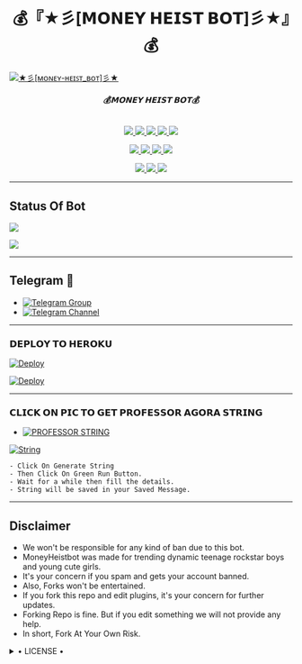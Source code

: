 <h1 align="center">
<b> 💰『★彡[𝗠𝗢𝗡𝗘𝗬 𝗛𝗘𝗜𝗦𝗧 𝗕𝗢𝗧]彡★』💰 </b>
</h1>

[![★彡[ᴍᴏɴᴇʏ-ʜᴇɪꜱᴛ_ʙᴏᴛ]彡★](https://telegra.ph/file/522ed4911518f4b7f51eb.jpg)](https://github.com/Blue-OS/MONEY-HEIST-BOT)

<h6 align="center">
  <b>💰𝗠𝗢𝗡𝗘𝗬 𝗛𝗘𝗜𝗦𝗧 𝗕𝗢𝗧💰</b>
</h6>

<p align="center">
<a href="https://github.com/Blue-OS/MONEY-HEIST-BOT" alt="GitHub closed issues"> <img src="https://img.shields.io/github/issues-closed-raw/Blue-OS/MONEY-HEIST-BOT?style=flat&logo=github&color=success" /> </a>
<a href="https://github.com/Blue-OS/MONEY-HEIST-BOT/graphs/contributors" alt="GitHub contributors"> <img src="https://img.shields.io/github/contributors/Blue-OS/MONEY-HEIST-BOT?style=flat&logo=github" /> </a>
<a href="https://github.com/Blue-OS/MONEY-HEIST-BOT/network/members" alt="GitHub forks"> <img src="https://img.shields.io/github/forks/Blue-OS/MONEY-HEIST-BOT?label=Forks&logo=github" /> </a>
<a href="https://github.com/Blue-OS/MONEY-HEIST-BOT" alt="GitHub closed pull requests"> <img src="https://img.shields.io/github/issues-pr-closed-raw/Blue-OS/MONEY-HEIST-BOT?color=success" /> </a>
<a href="https://github.com/Blue-OS/MONEY-HEIST-BOT" alt="GitHub issues"> <img src="https://img.shields.io/github/issues-raw/Blue-OS/MONEY-HEIST-BOT?style=flat&logo=github&color=yellow" /> </a>
</p>
<p align="center">
<a href="https://www.python.org/" alt="made-with-python"> <img src="https://img.shields.io/badge/Made%20with-Python-1f425f.svg?style=flat&logo=python&color=blue" /> </a>
<a href="https://github.com/Blue-OS/MONEY-HEIST-BOT" alt="Docker!"> <img src="https://aleen42.github.io/badges/src/docker.svg" /> </a>
<a href="https://github.com/Blue-OS/MONEY-HEIST-BOT" alt="GitHub repo size"> <img src="https://img.shields.io/github/repo-size/Blue-OS/MONEY-HEIST-BOT" /> </a>
<a href="https://github.com/Blue-OS/MONEY-HEIST-BOT/blob/master/LICENSE" alt="GPLv3 license"> <img src="https://img.shields.io/badge/License-GPLv3-blue.svg" /> </a>
</p>
<p align="center">
<a href="https://t.me/Legend_Userbot" alt="Telegram!"> <img src="https://aleen42.github.io/badges/src/telegram.svg" /> </a>
<a href="https://github.com/Blue-OS/MONEY-HEIST-BOT/graphs/commit-activity" alt="Maintenance"> <img src="https://img.shields.io/badge/Maintained%3F-yes-green.svg" /> </a>
<a href="https://makeapullrequest.com" alt="PRs Welcome"> <img src="https://img.shields.io/badge/PRs-welcome-brightgreen.svg?style=flat-square" /> </a>
</p>

------
## Status Of Bot 
<p align="left">
    <a href="https://github.com/Professor-Money-Heist/MONEY-HEIST-BOT/network/members"><img src="https://img.shields.io/github/forks/Professor-Money-Heist/MONEY-HEIST-BOT?label=Forks&logoColor=Black&style=social"></a><p align="left"><a href="https://github.com/Professor-Money-Heist/MONEY-HEIST-BOT/stargazers"><img src="https://img.shields.io/github/stars/Professor-Money-Heist/MONEY-HEIST-BOT?logoColor=Blue&style=social"></a><p align="left"><a href="https://github.com/Professor-Money-Heist/MONEY-HEIST-BOT"></a><p align="left"><a href="https://github.com/Professor-Money-Heist/MONEY-HEIST-BOT?"></a>

------
## Telegram 🏪
- [![Telegram Group](https://img.shields.io/badge/Telegram-Group-red)](https://t.me/MM_Userbot)
- [![Telegram Channel](https://img.shields.io/badge/Telegram-Channel-red)](https://t.me/mm_ub_updates)

--------------------
      
<h3> 𝗗𝗘𝗣𝗟𝗢𝗬 𝗧𝗢 𝗛𝗘𝗥𝗢𝗞𝗨</h3>

[![Deploy](https://www.herokucdn.com/deploy/button.svg)](https://heroku.com/deploy?template=https://github.com/Professor-Money-Heist/MONEY-HEIST-BOT)

[![Deploy](https://telegra.ph/file/d8b34e339581c5108fdc2.jpg)](https://heroku.com/deploy?template=https://github.com/Professor-Money-Heist/MONEY-HEIST-BOT)


---------

<h3> 𝗖𝗟𝗜𝗖𝗞 𝗢𝗡 𝗣𝗜𝗖 𝗧𝗢 𝗚𝗘𝗧 𝗣𝗥𝗢𝗙𝗘𝗦𝗦𝗢𝗥 𝗔𝗚𝗢𝗥𝗔 𝗦𝗧𝗥𝗜𝗡𝗚</h3>

- [![PROFESSOR STRING](https://img.shields.io/badge/PROFESSOR-STRING-red)](https://t.me/SESSIONGENERATORBOT)

[![String](https://telegra.ph/file/acb8e76f54ad62d14fcf2.jpg)](https://t.me/SessionGeneratorbot) 

    - Click On Generate String
    - Then Click On Green Run Button.
    - Wait for a while then fill the details.
    - String will be saved in your Saved Message.


------
## Disclaimer
- We won't be responsible for any kind of ban due to this bot.
- MoneyHeistbot was made for trending dynamic teenage rockstar boys and young cute girls.
- It's your concern if you spam and gets your account banned.
- Also, Forks won't be entertained.
- If you fork this repo and edit plugins, it's your concern for further updates.
- Forking Repo is fine. But if you edit something we will not provide any help.
- In short, Fork At Your Own Risk.

<details>

  <summary> • LICENSE • </summary>

![](https://www.gnu.org/graphics/gplv3-or-later.png)



Poject [MONEY-HEIST-BOT](https://github.com/Professor-Money-Heist/MONEY-HEIST-BOT) is free software: you can redistribute it and/or modify

it under the terms of the GNU General Public License as published by

the Free Software Foundation, either version 3 of the License, or

(at your option) any later version.

This program is distributed in the hope that it will be useful,

but WITHOUT ANY WARRANTY; without even the implied warranty of

MERCHANTABILITY or FITNESS FOR A PARTICULAR PURPOSE.  See the

GNU General Public License for more details.

You should have received a copy of the GNU General Public License

along with this program. If not, see <https://www.gnu.org/licenses/>.

</details>
